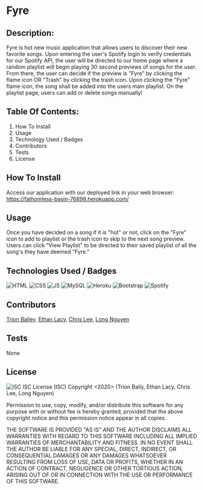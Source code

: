 # Fyre
 
## Description: 

Fyre is hot new music application that allows users to discover their new favorite songs. Upon entering the user's Spotify login to verify credentials for our Spotify API, the user will be directed to our home page where a random playlist will begin playing 30 second previews of songs for the user. From there, the user can decide if the preview is "Fyre" by clicking the flame icon OR "Trash" by clicking the trash icon. Upon clicking the "Fyre" flame icon, the song shall be added into the users main playlist. On the playlist page, users can add or delete songs manually!

## Table Of Contents:

1. How To Install
2. Usage
3. Technology Used / Badges
4. Contributors 
5. Tests
6. License

## How To Install

Access our application with our deployed link in your web browser: <https://fathomless-basin-76899.herokuapp.com/>

## Usage

Once you have decided on a song if it is "hot" or not, click on the "Fyre" icon to add to playlist or the trash icon to skip to the next song preview. Users can click "View Playlist" to be directed to their saved playlist of all the song's they have deemed "Fyre."

## Technologies Used / Badges
![HTML](https://img.shields.io/badge/Language-HTML5-orange) ![CSS](https://img.shields.io/badge/Language-CSS-blue) ![JS](https://img.shields.io/badge/Language-JavaScript-yellow) ![MySQL](https://img.shields.io/badge/Language-MySQL-blue) ![Heroku](https://img.shields.io/badge/Deployed-Heroku-purple) ![Bootstrap](https://img.shields.io/badge/Framework-Bootstrap-purple) ![Spotify](https://img.shields.io/badge/API-Spotify-green)

## Contributors

[Trion Bailey](https://github.com/trionb), [Ethan Lacy](https://github.com/Ethanl150), [Chris Lee](https://github.com/cil5345), [Long Nguyen](https://github.com/LNguyen95uzi)

## Tests

None

## License

![ISC](https://img.shields.io/badge/License-ISC-lightgrey)
ISC License (ISC)
Copyright <2020> (Trion Baily, Ethan Lacy, Chris Lee, Long Nguyen)

Permission to use, copy, modify, and/or distribute this software for any purpose with or without fee is hereby granted, provided that the above copyright notice and this permission notice appear in all copies.

THE SOFTWARE IS PROVIDED "AS IS" AND THE AUTHOR DISCLAIMS ALL WARRANTIES WITH REGARD TO THIS SOFTWARE INCLUDING ALL IMPLIED WARRANTIES OF MERCHANTABILITY AND FITNESS. IN NO EVENT SHALL THE AUTHOR BE LIABLE FOR ANY SPECIAL, DIRECT, INDIRECT, OR CONSEQUENTIAL DAMAGES OR ANY DAMAGES WHATSOEVER RESULTING FROM LOSS OF USE, DATA OR PROFITS, WHETHER IN AN ACTION OF CONTRACT, NEGLIGENCE OR OTHER TORTIOUS ACTION, ARISING OUT OF OR IN CONNECTION WITH THE USE OR PERFORMANCE OF THIS SOFTWARE.

